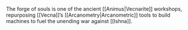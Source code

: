 The forge of souls is one of the ancient [[Animus|Vecnarite]] workshops, repurposing [[Vecna]]’s [[Arcanometry|Arcanometric]] tools to build machines to fuel the unending war against [[Ishna]].